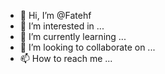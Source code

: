 
- 👋 Hi, I’m @Fatehf
- 👀 I’m interested in ...
- 🌱 I’m currently learning ...
- 💞️ I’m looking to collaborate on ...
- 📫 How to reach me ...

<!---
Fatehf/Fatehf is a ✨ special ✨ repository because its `README.md` (this file) appears on your GitHub profile.
You can click the Preview link to take a look at your changes.
--->
